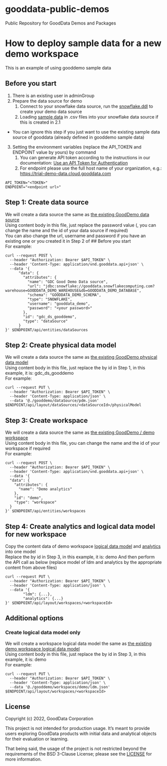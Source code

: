 # gooddata-public-demos
Public Repository for GoodData Demos and Packages

# How to deploy sample data for a new demo workspace
This is an example of using gooddemo sample data

## Before you start
1. There is an existing user in adminGroup
2. Prepare the data source for demo
   1. Connect to your snowflake data source, run the [snowflake.ddl](gooddemo/databases/ddl/snowflake.ddl) to create your demo data source
   2. Loading [sample data](gooddemo/databases/data) in .csv files into your snowflake data source if this is created in 2.1
* You can ignore this step if you just want to use the existing sample data source of gooddata (already defined in gooddemo sample data)
3. Setting the environment variables (replace the API_TOKEN and ENDPOINT value by yours) by command 
   1. You can generate API token according to the instructions in our documentation: [Use an API Token for Authentication](https://www.gooddata.com/developers/cloud-native/doc/hosted/manage-deployment/set-up-authentication/user-token/)
   2. For endpoint please use the full host name of your organization, e.g.: https://trial-demo-data.cloud.gooddata.com
```
API_TOKEN="<TOKEN>"
ENDPOINT="<endpoint url>"
```

## Step 1: Create data source
We will create a data source the same as [the existing GoodDemo data source](gooddemo/dataSource/dataSource.json)\
Using content body in this file, just replace the password value (, you can change the name and the id of your data source if required)\
You can also change the url, username and password if you have an existing one or you created it in Step 2 of ## Before you start\
For example:
```
curl --request POST \
  --header "Authorization: Bearer $API_TOKEN" \
  --header 'Content-Type: application/vnd.gooddata.api+json' \
  --data '{
      "data": {
        "attributes": {
          "name": "GDC Good Demo Data source",
          "url": "jdbc:snowflake://gooddata.snowflakecomputing.com?warehouse=GOODDATA_DEMO_WAREHOUSE&db=GOODDATA_DEMO_DATABASE",
          "schema": "GOODDATA_DEMO_SCHEMA",
          "type": "SNOWFLAKE",
          "username": "gooddata_demo",
          "password": "<your password>"
        },
        "id": "gdc_ds_gooddemo",
        "type": "dataSource"
      }
}' $ENDPOINT/api/entities/dataSources
```

## Step 2: Create physical data model
We will create a data source the same as [the existing GoodDemo physical data model](gooddemo/dataSource/pdm.json)\
Using content body in this file, just replace the <dataSourceId> by id in Step 1, in this example, it is: gdc_ds_gooddemo\
For example:
```
curl --request PUT \
  --header "Authorization: Bearer $API_TOKEN" \
  --header 'Content-Type: application/json' \
  --data '@./gooddemo/dataSource/pdm.json' $ENDPOINT/api/layout/dataSources/<dataSourceId>/physicalModel
```

## Step 3: Create workspace
We will create a data source the same as [the existing GoodDemo / demo workspace](gooddemo/workspaces/demo/workspace.json)\
Using content body in this file, you can change the name and the id of your workspace if required\
For example:
```
curl --request POST \
  --header "Authorization: Bearer $API_TOKEN" \
  --header 'Content-Type: application/vnd.gooddata.api+json' \
  --data '{
  "data": {
    "attributes": {
      "name": "Demo analytics"
    },
    "id": "demo",
    "type": "workspace"
  }
}' $ENDPOINT/api/entities/workspaces
```

## Step 4: Create analytics and logical data model for new workspace
Copy the content data of demo workspace [logical data model](gooddemo/workspaces/demo/ldm.json) and [analytics](gooddemo/workspaces/demo/workspaceAnalytics.json) into one model\
Replace the <workspaceId> by id in Step 3, in this example, it is: demo
And then perform the API call as below (replace model of ldm and analytics by the appropriate content from above files)
```
curl --request PUT \
  --header "Authorization: Bearer $API_TOKEN" \
  --header 'Content-Type: application/json' \
  --data '{
        "ldm": {...},
        "analytics": {...}
}' $ENDPOINT/api/layout/workspaces/<workspaceId>
```

## Additional options
### Create logical data model only
We will create a workspace logical data model the same as [the existing demo workspace logical data model](gooddemo/workspaces/demo/ldm.json)\
Using content body in this file, just replace the <workspaceId> by id in Step 3, in this example, it is: demo\
For example:
```
curl --request PUT \
  --header "Authorization: Bearer $API_TOKEN" \
  --header 'Content-Type: application/json' \
  --data '@./gooddemo/workspaces/demo/ldm.json' $ENDPOINT/api/layout/workspaces/<workspaceId>
```

## License

Copyright (c) 2022, GoodData Corporation

This project is not intended for production usage. It’s meant to provide users exploring GoodData products with initial data and analytical objects for their evaluation or learning.

That being said, the usage of the project is not restricted beyond the requirements of the BSD 3-Clause License; please see the [LICENSE](LICENSE) for more information.
